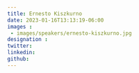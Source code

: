 ```yaml
---
title: Ernesto Kiszkurno
date: 2023-01-16T13:13:19-06:00
images : 
 - images/speakers/ernesto-kiszkurno.jpg
designation : 
twitter: 
linkedin: 
github: 
---
```


